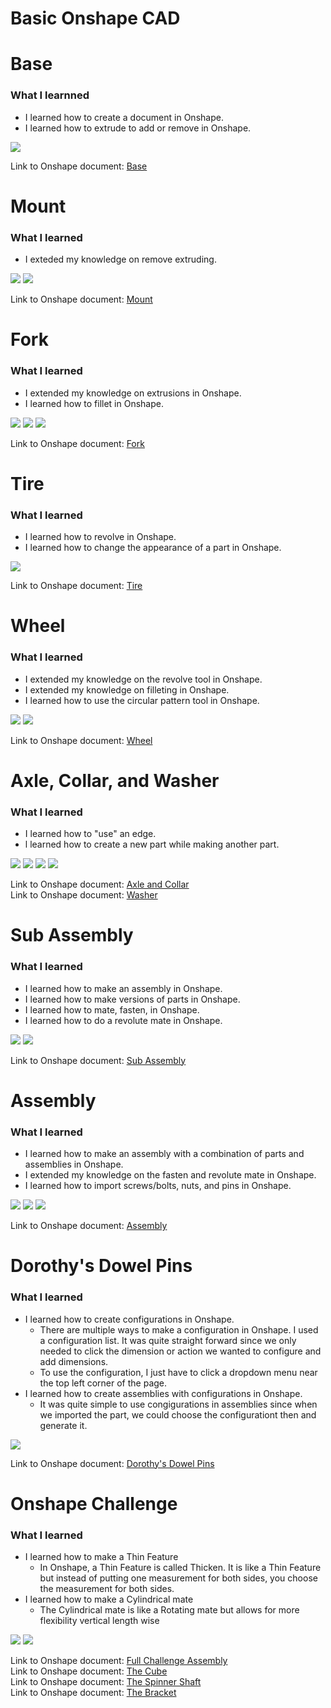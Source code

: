 # Basic Onshape CAD

# Base

### What I learnned
* I learned how to create a document in Onshape.
* I learned how to extrude to add or remove in Onshape.

<img src="Images_BOC/Base_Side.png">

Link to Onshape document: [Base](https://cvilleschools.onshape.com/documents/1e5fb28636b71c6cf9438c18/w/752e45c70b70b4eeea1ae514/e/a9da1f00025655efc3cee953)

# Mount

### What I learned
* I exteded my knowledge on remove extruding.

<img src="Images_BOC/Mount_Tilted.png">
<img src="Images_BOC/Mount_Top.png">

Link to Onshape document: [Mount](https://cvilleschools.onshape.com/documents/d2d5073b98507d3f443f0e6f/w/1eacab570ae324835e431b34/e/970af448f1ca1a88dd3d7b25)

# Fork

### What I learned
* I extended my knowledge on extrusions in Onshape.
* I learned how to fillet in Onshape.

<img src="Images_BOC/Fork_Side.png">
<img src="Images_BOC/Fork_Tilted.png">
<img src="Images_BOC/Fork_Top.png">

Link to Onshape document: [Fork](https://cvilleschools.onshape.com/documents/479b3efdaa2d40a79bc1a91e/w/2bab31140c25c35050908721/e/4f7fbbb551a97e88b8d8cb47)

# Tire

### What I learned
* I learned how to revolve in Onshape.
* I learned how to change the appearance of a part in Onshape.

<img src="Images_BOC/Tire_Tilted.png">

Link to Onshape document: [Tire](https://cvilleschools.onshape.com/documents/7dc1ba4fbc39f571aea81354/w/1bc415d25f9b0301ee59f806/e/d5c001a08631fb1843cf1aea)

# Wheel

### What I learned
* I extended my knowledge on the revolve tool in Onshape.
* I extended my knowledge on filleting in Onshape.
* I learned how to use the circular pattern tool in Onshape.

<img src="Images_BOC/Wheel_Side.png">
<img src="Images_BOC/Wheel_Tilted.png">

Link to Onshape document: [Wheel](https://cvilleschools.onshape.com/documents/ff38aca19246d5786bc4eb88/w/858979dc2445ef9b81ef1c1f/e/ae41a281234e320dd4bc814f)

# Axle, Collar, and Washer

### What I learned
* I learned how to "use" an edge.
* l learned how to create a new part while making another part.

<img src="Images_BOC/Axle_Bearing_Side.png">
<img src="Images_BOC/Axle_Bearing_Tilted.png">
<img src="Images_BOC/Washer_Side.png">
<img src="Images_BOC/Washer_Tilted.png">

Link to Onshape document: [Axle and Collar](https://cvilleschools.onshape.com/documents/35a54cd46d3ae5e6ba556e9f/w/d7bcaba6fb170510d5bb06c8/e/abc75b4dcc4ed2fdd6f67ff9)<br/>
Link to Onshape document: [Washer](https://cvilleschools.onshape.com/documents/da18e727c262896ebe75d104/w/4a1bd2cfd5f42c02a7048ba7/e/28ab2e1a293dbd374e04fe15)

# Sub Assembly

### What I learned
* I learned how to make an assembly in Onshape.
* I learned how to make versions of parts in Onshape.
* I learned how to mate, fasten, in Onshape.
* I learned how to do a revolute mate in Onshape.

<img src="Images_BOC/SubAssembly_Side.png">
<img src="Images_BOC/SubAssembly_Top.png">

Link to Onshape document: [Sub Assembly](https://cvilleschools.onshape.com/documents/4e2f33520e60e4a94b61e252/w/4b27304652426ab2deafebc8/e/cb9857bf9d8f6d8056086ce9)

# Assembly

### What I learned
* I learned how to make an assembly with a combination of parts and assemblies in Onshape.
* I extended my knowledge on the fasten and revolute mate in Onshape.
* I learned how to import screws/bolts, nuts, and pins in Onshape.

<img src="Images_BOC/Assembly_Side.png">
<img src="Images_BOC/Assembly_Top.png">
<img src="Images_BOC/Assembly_Bottom.png">

Link to Onshape document: [Assembly](https://cvilleschools.onshape.com/documents/e9dca43fd2355c69a3a0cdaa/w/a01cb949e690f5938be6f66f/e/f55523675094c02015843118)

# Dorothy's Dowel Pins

### What I learned
* I learned how to create configurations in Onshape.
	* There are multiple ways to make a configuration in Onshape. I used a configuration list. It was quite straight forward since we only needed to click the dimension or action we wanted to configure and add dimensions.
	* To use the configuration, I just have to click a dropdown menu near the top left corner of the page.
* I learned how to create assemblies with configurations in Onshape.
	* It was quite simple to use congigurations in assemblies since when we imported the part, we could choose the configurationt then and generate it.

<img src="Images_BOC/DDL_Front.png">

Link to Onshape document: [Dorothy's Dowel Pins](https://cvilleschools.onshape.com/documents/a98cc56366b128c5aeb68881/w/1b240f4657b1e9ec579a28cd/e/13fff3294b9443657b43d1ce)

# Onshape Challenge

### What I learned
* I learned how to make a Thin Feature
	* In Onshape, a Thin Feature is called Thicken. It is like a Thin Feature but instead of putting one measurement for both sides, you choose  the measurement for both sides.
* I learned how to make a Cylindrical mate
	* The Cylindrical mate is like a Rotating mate but allows for more flexibility vertical length wise

<img src="Images_BOC/Challenge_Side.png">
<img src="Images_BOC/Challenge_Tilted.png">

Link to Onshape document: [Full Challenge Assembly](https://cvilleschools.onshape.com/documents/1befb4c92b88bc25b001971b/w/8f8e8186dde8fb57830fb1fe/e/884a1441764003383efdceaa)<br/>
Link to Onshape document: [The Cube](https://cvilleschools.onshape.com/documents/5156bed3b840edc1d9181035/w/6189e3913ee141784a14836a/e/03729fb4c3147a67fd1f02f5)<br/>
Link to Onshape document: [The Spinner Shaft](https://cvilleschools.onshape.com/documents/5ad16592e2c8c1791ddbd76f/w/1d512a4fda4c4c37763e2e0a/e/5f7ee08bb5c4751959ddc8f5)<br/>
Link to Onshape document: [The Bracket](https://cvilleschools.onshape.com/documents/331f3af530594f575e7e31fa/w/2addda16865b005bf632a6fe/e/fc4cf4a7f1100116ee4311a0)<br/>


